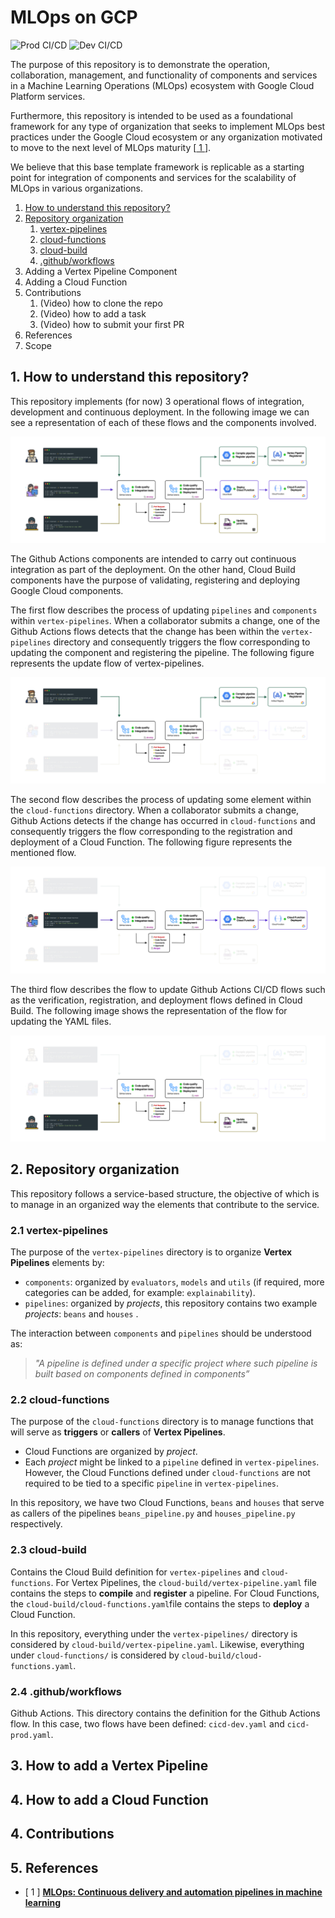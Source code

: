 # MLOps on GCP

![Prod CI/CD](https://github.com/ferneutron/mlops-gcp/actions/workflows/cicd-prod.yaml/badge.svg)
![Dev CI/CD](https://github.com/ferneutron/mlops-gcp/actions/workflows/cicd-dev.yaml/badge.svg)


The purpose of this repository is to demonstrate the operation, collaboration, management, and functionality of components and services in a Machine Learning Operations (MLOps) ecosystem with Google Cloud Platform services.

Furthermore, this repository is intended to be used as a foundational framework for any type of organization that seeks to implement MLOps best practices under the Google Cloud ecosystem or any organization motivated to move to the next level of MLOps maturity [[ 1 ](https://cloud.google.com/architecture/mlops-continuous-delivery-and-automation-pipelines-in-machine-learning)].

We believe that this base template framework is replicable as a starting point for integration of components and services for the scalability of MLOps in various organizations.

1. [How to understand this repository?](#1-how-to-understand-this-repository)
2. [Repository organization](#2-repository-organization)
    1. [vertex-pipelines](#21-vertex-pipelines)
    2. [cloud-functions](#22-cloud-functions)
    3. [cloud-build](#23-cloud-build)
    4. [.github/workflows](#24-githubworkflows)
3. Adding a Vertex Pipeline Component
4. Adding a Cloud Function
5. Contributions
    1. (Video) how to clone the repo
    2. (Video) how to add a task
    3. (Video) how to submit your first PR
6. References
7. Scope

## 1. How to understand this repository?

This repository implements (for now) 3 operational flows of integration, development and continuous deployment. In the following image we can see a representation of each of these flows and the components involved.

![workflow](img/full-flow.jpg)

The Github Actions components are intended to carry out continuous integration as part of the deployment. On the other hand, Cloud Build components have the purpose of validating, registering and deploying Google Cloud components.

The first flow describes the process of updating `pipelines` and `components` within `vertex-pipelines`. When a collaborator submits a change, one of the Github Actions flows detects that the change has been within the `vertex-pipelines` directory and consequently triggers the flow corresponding to updating the component and registering the pipeline. The following figure represents the update flow of vertex-pipelines.

![workflow](img/first-flow.jpg)

The second flow describes the process of updating some element within the `cloud-functions` directory. When a collaborator submits a change, Github Actions detects if the change has occurred in `cloud-functions` and consequently triggers the flow corresponding to the registration and deployment of a Cloud Function. The following figure represents the mentioned flow.

![workflow](img/second-flow.jpg)

The third flow describes the flow to update Github Actions CI/CD flows such as the verification, registration, and deployment flows defined in Cloud Build. The following image shows the representation of the flow for updating the YAML files.

![workflow](img/thrid-flow.jpg)

## 2. Repository organization

This repository follows a service-based structure, the objective of which is to manage in an organized way the elements that contribute to the service.

### 2.1 vertex-pipelines

The purpose of the `vertex-pipelines` directory is to organize **Vertex Pipelines** elements by:

- `components`: organized by `evaluators`, `models` and `utils`  (if required, more categories can be added, for example: `explainability`).
- `pipelines`: organized by *projects*, this repository contains two example *projects*: `beans` and `houses` .

The interaction between `components` and `pipelines` should be understood as:

> *"A pipeline is defined under a specific project where such pipeline is built based on components defined in components”*
>

### 2.2 cloud-functions

The purpose of the `cloud-functions` directory is to manage functions that will serve as **triggers** or **callers** of **Vertex Pipelines**.

- Cloud Functions are organized by *project*.
- Each *project* might be linked to a `pipeline` defined in `vertex-pipelines`. However, the Cloud Functions defined under  `cloud-functions` are not required to be tied to a specific `pipeline` in `vertex-pipelines`.

In this repository, we have two Cloud Functions, `beans` and `houses` that serve as callers of the pipelines `beans_pipeline.py` and `houses_pipeline.py` respectively.

### 2.3 cloud-build

Contains the Cloud Build definition for `vertex-pipelines` and `cloud-functions`. For Vertex Pipelines, the `cloud-build/vertex-pipeline.yaml` file contains the steps to **compile** and **register** a pipeline. For Cloud Functions, the `cloud-build/cloud-functions.yaml`file contains the steps to **deploy** a Cloud Function.

In this repository, everything under the `vertex-pipelines/` directory is considered by `cloud-build/vertex-pipeline.yaml`. Likewise, everything under `cloud-functions/` is considered by `cloud-build/cloud-functions.yaml`.

### 2.4 .github/workflows

Github Actions. This directory contains the definition for the Github Actions flow. In this case, two flows have been defined: `cicd-dev.yaml` and `cicd-prod.yaml`.

## 3. How to add a Vertex Pipeline

## 4. How to add a Cloud Function

## 4. Contributions

## 5. References

- [ 1 ] [**MLOps: Continuous delivery and automation pipelines in machine learning**](https://cloud.google.com/architecture/mlops-continuous-delivery-and-automation-pipelines-in-machine-learning)
